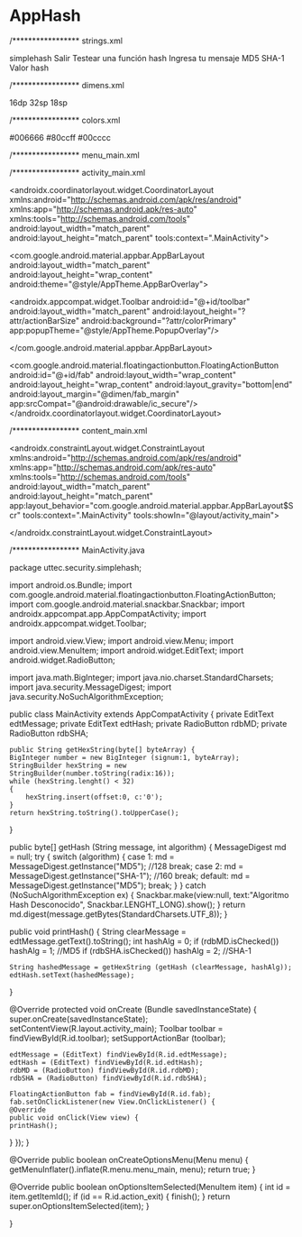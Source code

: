 # AppHash

/***************** strings.xml 


<resources>
	<string name="app_name">simplehash</string>
	<string name="action_exit">Salir</string>
	<string name="txt_title">Testear una función hash</string>
	<string name="edt_message">Ingresa tu mensaje</string>
	<string name="rdb_md">MD5</string>
	<string name="rdb_sha">SHA-1</string>
	<string name="txt_hash">Valor hash</string>

</resources>





/***************** dimens.xml 


<resources>
	<dimen name="fab_margin">16dp</dimen>
	<dimen name="title_sz">32sp</dimen>
	<dimen name="content_sz">18sp</dimen>
</resources>




/***************** colors.xml 


<?xml version="1.0" encoding="utf-8" ?>
<resources>
	<color name="colorPrimary">#006666</color>
	<color name="colorPrimaryDark">#80ccff</color>
	<color name="colorAccent">#00cccc</color>
</resources>




/***************** menu_main.xml 

<menu xmlns:android="http://schemas.android.com/apk/res/android"
xmlns:app="http://schemas.android.apk/res-auto"
xmlns:tools="http://schemas.android.com/tools"
tools:context="uttec.security.simplehash.MainActivity">

<item
android:id="@+id/action_exit"
android:orderInCategory="100"
android:title="Exit"
app:showAsAction="ifRoom"
/>
</menu>





/***************** activity_main.xml 

<?xml version="1.0" encoding="utf-8" ?>
<androidx.coordinatorlayout.widget.CoordinatorLayout xmlns:android="http://schemas.android.com/apk/res/android"
xmlns:app="http://schemas.android.apk/res-auto"
xmlns:tools="http://schemas.android.com/tools"
android:layout_width="match_parent"
android:layout_height="match_parent"
tools:context=".MainActivity">

<com.google.android.material.appbar.AppBarLayout
android:layout_width="match_parent"
android:layout_height="wrap_content"
android:theme="@style/AppTheme.AppBarOverlay">

<androidx.appcompat.widget.Toolbar
android:id="@+id/toolbar"
android:layout_width="match_parent"
android:layout_height="?attr/actionBarSize"
android:background="?attr/colorPrimary"
app:popupTheme="@style/AppTheme.PopupOverlay"/>

</com.google.android.material.appbar.AppBarLayout>

<include layout="@layout/content_main"/>

<com.google.android.material.floatingactionbutton.FloatingActionButton
android:id="@+id/fab"
android:layout_width="wrap_content"
android:layout_height="wrap_content"
android:layout_gravity="bottom|end"
android:layout_margin="@dimen/fab_margin"
app:srcCompat="@android:drawable/ic_secure"/>
</androidx.coordinatorlayout.widget.CoordinatorLayout>







/***************** content_main.xml 


<?xml version="1.0" encoding="utf-8" ?>
<androidx.constraintLayout.widget.ConstraintLayout xmlns:android="http://schemas.android.com/apk/res/android"
xmlns:app="http://schemas.android.com/apk/res-auto"
xmlns:tools="http://schemas.android.com/tools"
android:layout_width="match_parent"
android:layout_height="match_parent"
app:layout_behavior="com.google.android.material.appbar.AppBarLayout$Scr"
tools:context=".MainActivity"
tools:showIn="@layout/activity_main">

<TextView
android:id="@+id/txtTitle"
android:layout_width="match_parent"
android:layout_height="wrap_content"
android:layout_marginLeft="16dp"
android:layout_marginTop="16dp"
android:layout_marginRight="16dp"
android:text="@string/txt_title"
android:textAlignment="center"
android:textSize="@dimen/title_sz"
app:layout_constraintBottom_toTopOf="@+id/edtMessage"
app:layout_constraintLeft_toLeftOf="parent"
app:layout_constraintRight_toRightOf="parent"
app:layout_constraintTop_toTopOf="parent"/>

<EditText
android:id="@+id/edtMessage"
android:layout_width="match_parent"
android:layout_height="wrap_content"
android:layout_marginStart="@dimen/fab_margin"
android:layout_marginTop="@dimen/fab_margin"
android:layout_marginEnd="@dimen/fab_margin"
android:ems="10"
android:hint="@string/edt_message"
android:inputType="none"
android:textColor="@color/colorPrimaryDark"
android:textSize="@dimen/content_sz"
app:layout_constraintBottom_toTopOf="@+id/rdgFunction"
app:layout_constraintEnd_toEndOf="parent"
app:layout_constraintStart_toStartOf="parent"
app:layout_constraintTop_toBottomOf="@+id/txtTitle"/>

<RadioGroup
android:id="@+id/rdgFunction"
android:layout_width="0dp"
android:layout_height="wrap_content"
android:layout_marginTop="@dimen/fab_margin"
android:gravity="center_horizontal"
android:orientation="horizontal"
app:layout_constraintEnd_toEndOf="parent"
app:layout_constraintStart_toStartOf="parent"
app:layout_constraintTop_toBottomOf="@+id/edtMessage">

<RadioButton
android:id="@+id/rdbMD"
android:layout_width="wrap_content"
android:layout_height="wrap_content"
android:text="@string/rdb_md"
android:textSize="@dimen/content_sz"/>

<RadioButton
android:id="@+id/rdbSHA"
android:layout_width="wrap_content"
android:layout_height="wrap_content"
android:layout_marginStart="@dimen/fab_margin"
android:text="@string/rdb_sha"
android:textSize="@dimen/content_sz"/>
</RadioGroup>

<TextView
android:id="@+id/txvHash"
android:layout_width="match_parent"
android:layout_height="wrap_content"
android:layout_marginStart="@dimen/fab_margin"
android:layout_marginTop="32dp"
android:layout_marginEnd="@dimen/fab_margin"
android:text="@string/txt_hash"
android:textColor="@color/colorPrimary"
app:layout_constraintEnd_toEndOf="parent"
app:layout_constraintStart_toStartOf="parent"
app:layout_constraintTop_toBottomOf="@+id/rdgFunction"/>

<EditText
android:id="@+id/edtHash"
android:layout_width="0dp"
android:layout_height="wrap_content"
android:layout_marginStart="@dimen/fab_margin"
android:layout_marginEnd="@dimen/fab_margin"
android:ems="10"
android:gravity="start|top"
android:inputType="none|textMultiLine"
android:selectAllOnFocus="true"
android:textAligment="center"
app:layout_constraintEnd_toEndOf="parent"
app:layout_constraintStart_toStartOf="parent"
app:layout_constraintTop_toBottomOf="@+id/txvHash"/>

</androidx.constraintLayout.widget.ConstraintLayout>



/***************** MainActivity.java

package uttec.security.simplehash;

import android.os.Bundle;
import com.google.android.material.floatingactionbutton.FloatingActionButton;
import com.google.android.material.snackbar.Snackbar;
import androidx.appcompat.app.AppCompatActivity;
import androidx.appcompat.widget.Toolbar;

import android.view.View;
import android.view.Menu;
import android.view.MenuItem;
import android.widget.EditText;
import android.widget.RadioButton;

import java.math.BigInteger;
import java.nio.charset.StandardCharsets;
import java.security.MessageDigest;
import java.security.NoSuchAlgorithmException;

public class MainActivity extends AppCompatActivity {
	private EditText edtMessage;
	private EditText edtHash;
	private RadioButton rdbMD;
	private RadioButton rdbSHA;

	public String getHexString(byte[] byteArray) {
	BigInteger number = new BigInteger (signum:1, byteArray);
	StringBuilder hexString = new StringBuilder(number.toString(radix:16));
	while (hexString.lenght() < 32)
	{
		hexString.insert(offset:0, c:'0');
	}
	return hexString.toString().toUpperCase();
}

public byte[] getHash (String message, int algorithm) {
	MessageDigest md = null;
	try {
	switch (algorithm) {
	case 1:
	md = MessageDigest.getInstance("MD5"); //128
	break;
	case 2:
	md = MessageDigest.getInstance("SHA-1"); //160
	break;
	default:
	md = MessageDigest.getInstance("MD5");
	break;
}
} catch (NoSuchAlgorithmException ex) {
	Snackbar.make(view:null, text:"Algoritmo Hash Desconocido", Snackbar.LENGHT_LONG).show();
}
return md.digest(message.getBytes(StandardCharsets.UTF_8));
}

public void printHash() {
	String clearMessage = edtMessage.getText().toString();
	int hashAlg = 0;
	if (rdbMD.isChecked()) hashAlg = 1; //MD5
	if (rdbSHA.isChecked()) hashAlg = 2; //SHA-1

	String hashedMessage = getHexString (getHash (clearMessage, hashAlg));
	edtHash.setText(hashedMessage);
}

@Override
protected void onCreate (Bundle savedInstanceState) {
	super.onCreate(savedInstanceState);
	setContentView(R.layout.activity_main);
	Toolbar toolbar = findViewById(R.id.toolbar);
	setSupportActionBar (toolbar);

	edtMessage = (EditText) findViewById(R.id.edtMessage);
	edtHash = (EditText) findViewById(R.id.edtHash);
	rdbMD = (RadioButton) findViewById(R.id.rdbMD);
	rdbSHA = (RadioButton) findViewById(R.id.rdbSHA);

	FloatingActionButton fab = findViewById(R.id.fab);
	fab.setOnClickListener(new View.OnClickListener() {
	@Override
	public void onClick(View view) {
	printHash();
}
});
}

@Override
public boolean onCreateOptionsMenu(Menu menu) {
	getMenuInflater().inflate(R.menu.menu_main, menu);
	return true;
}

@Override
public boolean onOptionsItemSelected(MenuItem item) {
	int id = item.getItemId();
	if (id == R.id.action_exit) {
	finish();
}
return super.onOptionsItemSelected(item);
}

} 
